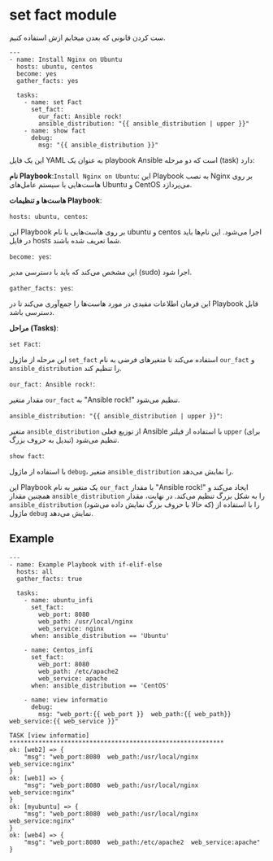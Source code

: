 # set fact module

ست کردن قانونی که بعدن میخایم ازش استفاده کنیم.
```
---
- name: Install Nginx on Ubuntu
  hosts: ubuntu, centos
  become: yes
  gather_facts: yes

  tasks:
    - name: set Fact
      set_fact:
        our_fact: Ansible rock!
        ansible_distribution: "{{ ansible_distribution | upper }}"
    - name: show fact
      debug:
        msg: "{{ ansible_distribution }}"
```



این یک فایل YAML به عنوان یک playbook Ansible است که دو مرحله (task) دارد:

**نام Playbook**:`Install Nginx on Ubuntu`: این Playbook به نصب Nginx بر روی هاست‌هایی با سیستم عامل‌های Ubuntu و CentOS می‌پردازد.

**هاست‌ها و تنظیمات Playbook**:

`hosts: ubuntu, centos`: 

این Playbook بر روی هاست‌هایی با نام ubuntu و centos اجرا می‌شود. این نام‌ها باید در فایل hosts شما تعریف شده باشند.

`become: yes`: 

این مشخص می‌کند که باید با دسترسی مدیر (sudo) اجرا شود.

`gather_facts: yes`:

این فرمان اطلاعات مفیدی در مورد هاست‌ها را جمع‌آوری می‌کند تا در Playbook قابل دسترسی باشد.

**مراحل (Tasks)**:

`set Fact`:

این مرحله از ماژول `set_fact` استفاده می‌کند تا متغیرهای فرضی به نام `our_fact` و `ansible_distribution` را تنظیم کند.

`our_fact: Ansible rock!`: 

مقدار متغیر `our_fact` به "Ansible rock!" تنظیم می‌شود.

`ansible_distribution: "{{ ansible_distribution | upper }}"`: 

متغیر `ansible_distribution` از توزیع فعلی Ansible با استفاده از فیلتر `upper` (برای تبدیل به حروف بزرگ) تنظیم می‌شود.

`show fact`:

با استفاده از ماژول `debug`، متغیر `ansible_distribution` را نمایش می‌دهد.


این Playbook یک متغیر به نام `our_fact` با مقدار "Ansible rock!" ایجاد می‌کند و همچنین مقدار `ansible_distribution` را به شکل بزرگ تنظیم می‌کند. در نهایت، مقدار `ansible_distribution` (که حالا با حروف بزرگ نمایش داده می‌شود) را با استفاده از ماژول `debug` نمایش می‌دهد.

## Example
```
---
- name: Example Playbook with if-elif-else
  hosts: all
  gather_facts: true

  tasks:
    - name: ubuntu_infi
      set_fact:
        web_port: 8080
        web_path: /usr/local/nginx
        web_service: nginx
      when: ansible_distribution == 'Ubuntu'

    - name: Centos_infi
      set_fact:
        web_port: 8080
        web_path: /etc/apache2
        web_service: apache
      when: ansible_distribution == 'CentOS'

    - name: view informatio
      debug:
        msg: "web_port:{{ web_port }}  web_path:{{ web_path}}  web_service:{{ web_service }}"
```
```
TASK [view informatio] ***********************************************************
ok: [web2] => {
    "msg": "web_port:8080  web_path:/usr/local/nginx  web_service:nginx"
}
ok: [web1] => {
    "msg": "web_port:8080  web_path:/usr/local/nginx  web_service:nginx"
}
ok: [myubuntu] => {
    "msg": "web_port:8080  web_path:/usr/local/nginx  web_service:nginx"
}
ok: [web4] => {
    "msg": "web_port:8080  web_path:/etc/apache2  web_service:apache"
}
```
